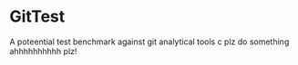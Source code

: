 # GitTest
A poteential test benchmark against git analytical tools
c
plz do something
ahhhhhhhhhh plz!